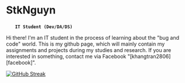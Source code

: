 # StkNguyn
⠀⠀
**`IT Student (Dev/DA/DS)`**

Hi there! I'm an IT student in the process of learning about the "bug and code" world. This is my github page, which will mainly contain my assignments and projects during my studies and research. If you are interested in something, contact me via Facebook "[khangtran2806][facebook]". 

[![GitHub Streak](https://streak-stats.demolab.com?user=stknguyn&theme=transparent&hide_border=true&date_format=j%20M%5B%20Y%5D&mode=weekly&card_width=1000)](https://git.io/streak-stats)
